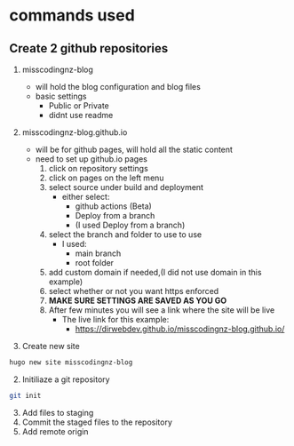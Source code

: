 # commands used

## Create 2 github repositories

1. misscodingnz-blog

    - will hold the blog configuration and blog files
    - basic settings
        - Public or Private
        - didnt use readme


2. misscodingnz-blog.github.io

    - will be for github pages, will hold all the static content
    - need to set up github.io pages
        1. click on repository settings
        2. click on pages on the left menu
        3. select source under build and deployment
            - either select:
                - github actions (Beta)
                - Deploy from a branch
                - (I used Deploy from a branch)
        4. select the branch and folder to use to use
            - I used:
                - main branch
                - root folder
        5. add custom domain if needed,(I did not use domain in this example)
        6. select whether or not you want https enforced
        7. **MAKE SURE SETTINGS ARE SAVED AS YOU GO**
        8. After few minutes you will see a link where the site will be live
            - The live link for this example:
                - https://dirwebdev.github.io/misscodingnz-blog.github.io/


1. Create new site

```bash
hugo new site misscodingnz-blog
```
2. Initiliaze a git repository

```bash
git init
```
3. Add files to staging
4. Commit the staged files to the repository
5. Add remote origin
